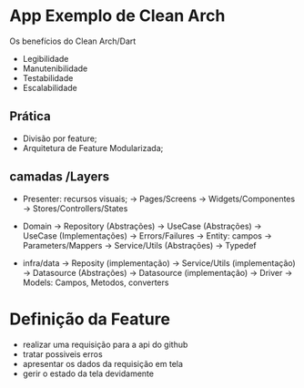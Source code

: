 # App Exemplo de Clean Arch

Os benefícios do Clean Arch/Dart
- Legibilidade
- Manutenibilidade
- Testabilidade
- Escalabilidade

## Prática
- Divisão por feature;
- Arquitetura de Feature Modularizada;

## camadas /Layers
- Presenter: recursos visuais;
-> Pages/Screens
-> Widgets/Componentes
-> Stores/Controllers/States

- Domain
-> Repository (Abstrações)
-> UseCase (Abstrações)
-> UseCase (Implementações)
-> Errors/Failures
-> Entity: campos
-> Parameters/Mappers
-> Service/Utils (Abstrações)
-> Typedef

- infra/data
-> Reposity (implementação)
-> Service/Utils (implementação)
-> Datasource (Abstrações)
-> Datasource (implementação)
-> Driver
-> Models: Campos, Metodos, converters

<!-- Nomencraturas -->

# Definição da Feature

- realizar uma requisição para a api do github
- tratar possiveis erros
- apresentar os dados da requisição em tela
- gerir o estado da tela devidamente
